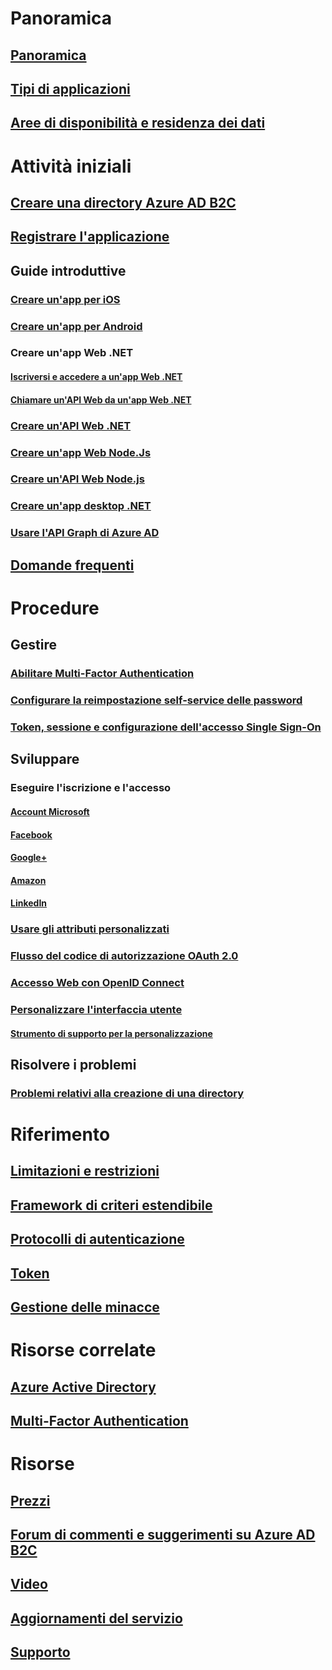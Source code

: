 # Panoramica
## [Panoramica](active-directory-b2c-overview.md)
## [Tipi di applicazioni](active-directory-b2c-apps.md)
## [Aree di disponibilità e residenza dei dati](active-directory-b2c-reference-tenant-type.md)

# Attività iniziali
## [Creare una directory Azure AD B2C](active-directory-b2c-get-started.md)
## [Registrare l'applicazione](active-directory-b2c-app-registration.md)
## Guide introduttive
### [Creare un'app per iOS](active-directory-b2c-devquickstarts-ios.md)
### [Creare un'app per Android](active-directory-b2c-devquickstarts-android.md)
### Creare un'app Web .NET
#### [Iscriversi e accedere a un'app Web .NET](active-directory-b2c-devquickstarts-web-dotnet-susi.md)
#### [Chiamare un'API Web da un'app Web .NET](active-directory-b2c-devquickstarts-web-api-dotnet.md)
### [Creare un'API Web .NET](active-directory-b2c-devquickstarts-api-dotnet.md)
### [Creare un'app Web Node.Js](active-directory-b2c-devquickstarts-web-node.md)
### [Creare un'API Web Node.js](active-directory-b2c-devquickstarts-api-node.md)
### [Creare un'app desktop .NET](active-directory-b2c-devquickstarts-native-dotnet.md)
### [Usare l'API Graph di Azure AD](active-directory-b2c-devquickstarts-graph-dotnet.md)
## [Domande frequenti](active-directory-b2c-faqs.md)

# Procedure
## Gestire
### [Abilitare Multi-Factor Authentication](active-directory-b2c-reference-mfa.md)
### [Configurare la reimpostazione self-service delle password](active-directory-b2c-reference-sspr.md)
### [Token, sessione e configurazione dell'accesso Single Sign-On](active-directory-b2c-token-session-sso.md)
## Sviluppare
### Eseguire l'iscrizione e l'accesso
#### [Account Microsoft](active-directory-b2c-setup-msa-app.md)
#### [Facebook](active-directory-b2c-setup-fb-app.md)
#### [Google+](active-directory-b2c-setup-goog-app.md)
#### [Amazon](active-directory-b2c-setup-amzn-app.md)
#### [LinkedIn](active-directory-b2c-setup-li-app.md)
### [Usare gli attributi personalizzati](active-directory-b2c-reference-custom-attr.md)
### [Flusso del codice di autorizzazione OAuth 2.0](active-directory-b2c-reference-oauth-code.md)
### [Accesso Web con OpenID Connect](active-directory-b2c-reference-oidc.md)
### [Personalizzare l'interfaccia utente](active-directory-b2c-reference-ui-customization.md)
#### [Strumento di supporto per la personalizzazione](active-directory-b2c-reference-ui-customization-helper-tool.md)
## Risolvere i problemi
### [Problemi relativi alla creazione di una directory](active-directory-b2c-support-create-directory.md)

# Riferimento
## [Limitazioni e restrizioni](active-directory-b2c-limitations.md)
## [Framework di criteri estendibile](active-directory-b2c-reference-policies.md)
## [Protocolli di autenticazione](active-directory-b2c-reference-protocols.md)
## [Token](active-directory-b2c-reference-tokens.md)

## [Gestione delle minacce](active-directory-b2c-reference-threat-management.md)

# Risorse correlate
## [Azure Active Directory](../active-directory/active-directory-whatis.md)
## [Multi-Factor Authentication](../multi-factor-authentication/multi-factor-authentication.md)

# Risorse
## [Prezzi](https://azure.microsoft.com/pricing/details/active-directory-b2c/)
## [Forum di commenti e suggerimenti su Azure AD B2C](https://feedback.azure.com/forums/169401-azure-active-directory/category/160596-b2c)
## [Video](https://azure.microsoft.com/documentation/videos/index/?services=active-directory-b2c) 
## [Aggiornamenti del servizio](https://azure.microsoft.com/updates/?product=active-directory-b2c)
## [Supporto](active-directory-b2c-support.md)
